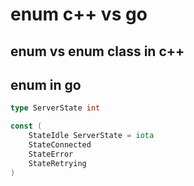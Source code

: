 # enum c++ vs go

## enum vs enum class in c++

## enum in go
```go
type ServerState int

const (
    StateIdle ServerState = iota
    StateConnected
    StateError
    StateRetrying
)
```